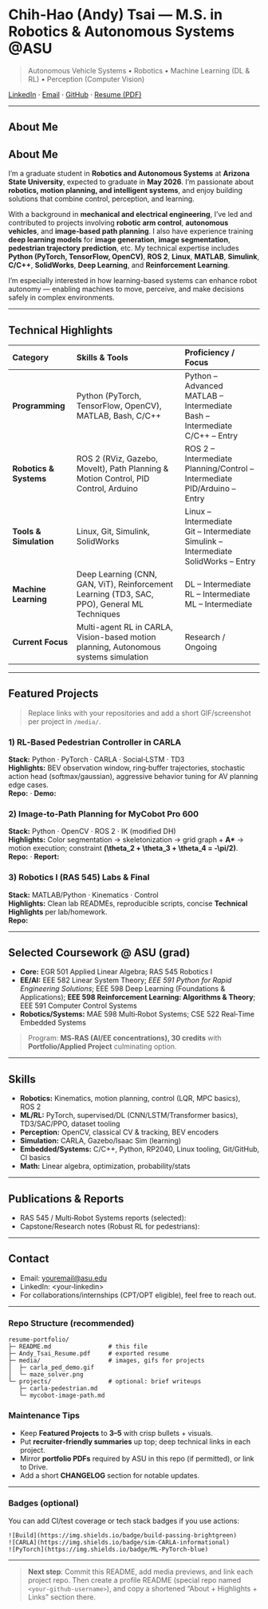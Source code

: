 # Chih-Hao (Andy) Tsai — M.S. in Robotics & Autonomous Systems @ASU

> Autonomous Vehicle Systems • Robotics • Machine Learning (DL & RL) • Perception (Computer Vision)

[LinkedIn](https://www.linkedin.com/in/chih-hao-tsai/) · [Email](ctsai67@asu.edu) · [GitHub](https://github.com/andytsai104) · [Resume (PDF)](./Resume_CT.pdf)

---

## About Me
## About Me
I’m a graduate student in **Robotics and Autonomous Systems** at **Arizona State University**, expected to graduate in **May 2026**. I’m passionate about **robotics, motion planning, and intelligent systems**, and enjoy building solutions that combine control, perception, and learning.

With a background in **mechanical and electrical engineering**, I’ve led and contributed to projects involving **robotic arm control**, **autonomous vehicles**, and **image-based path planning**. I also have experience training **deep learning models** for **image generation**, **image segmentation**, **pedestrian trajectory prediction**, etc. My technical expertise includes **Python (PyTorch, TensorFlow, OpenCV)**, **ROS 2**, **Linux**, **MATLAB**, **Simulink**, **C/C++**, **SolidWorks**, **Deep Learning**, and **Reinforcement Learning**.

I’m especially interested in how learning-based systems can enhance robot autonomy — enabling machines to move, perceive, and make decisions safely in complex environments.

---

## Technical Highlights

| Category | Skills & Tools | Proficiency / Focus |
|:----------|:---------------|:--------------------|
| **Programming** | Python (PyTorch, TensorFlow, OpenCV), MATLAB, Bash, C/C++ | Python – Advanced<br>MATLAB – Intermediate<br>Bash – Intermediate<br>C/C++ – Entry |
| **Robotics & Systems** | ROS 2 (RViz, Gazebo, MoveIt), Path Planning & Motion Control, PID Control, Arduino | ROS 2 – Intermediate<br>Planning/Control – Intermediate<br>PID/Arduino – Entry |
| **Tools & Simulation** | Linux, Git, Simulink, SolidWorks | Linux – Intermediate<br>Git – Intermediate<br>Simulink – Intermediate<br>SolidWorks – Entry |
| **Machine Learning** | Deep Learning (CNN, GAN, ViT), Reinforcement Learning (TD3, SAC, PPO), General ML Techniques | DL – Intermediate<br>RL – Intermediate<br>ML – Intermediate |
| **Current Focus** | Multi-agent RL in CARLA, Vision-based motion planning, Autonomous systems simulation | Research / Ongoing |


---

## Featured Projects
> Replace links with your repositories and add a short GIF/screenshot per project in `/media/`.

### 1) RL‑Based Pedestrian Controller in CARLA
**Stack:** Python · PyTorch · CARLA · Social‑LSTM · TD3  
**Highlights:** BEV observation window, ring‑buffer trajectories, stochastic action head (softmax/gaussian), aggressive behavior tuning for AV planning edge cases.  
**Repo:** <link-to-repo> · **Demo:** <gif-or-mp4>

### 2) Image‑to‑Path Planning for MyCobot Pro 600
**Stack:** Python · OpenCV · ROS 2 · IK (modified DH)  
**Highlights:** Color segmentation → skeletonization → grid graph + **A\*** → motion execution; constraint **\(\theta_2 + \theta_3 + \theta_4 = -\pi/2\)**.  
**Repo:** <link-to-repo> · **Report:** <pdf-link>

### 3) Robotics I (RAS 545) Labs & Final
**Stack:** MATLAB/Python · Kinematics · Control  
**Highlights:** Clean lab READMEs, reproducible scripts, concise **Technical Highlights** per lab/homework.  
**Repo:** <link-to-repo>

---

## Selected Coursework @ ASU (grad)
- **Core:** EGR 501 Applied Linear Algebra; RAS 545 Robotics I  
- **EE/AI:** EEE 582 Linear System Theory; *EEE 591 Python for Rapid Engineering Solutions*; EEE 598 Deep Learning (Foundations & Applications); **EEE 598 Reinforcement Learning: Algorithms & Theory**; EEE 591 Computer Control Systems  
- **Robotics/Systems:** MAE 598 Multi‑Robot Systems; CSE 522 Real‑Time Embedded Systems

> Program: **MS‑RAS (AI/EE concentrations), 30 credits** with **Portfolio/Applied Project** culminating option.

---

## Skills
- **Robotics:** Kinematics, motion planning, control (LQR, MPC basics), ROS 2  
- **ML/RL:** PyTorch, supervised/DL (CNN/LSTM/Transformer basics), TD3/SAC/PPO, dataset tooling  
- **Perception:** OpenCV, classical CV & tracking, BEV encoders  
- **Simulation:** CARLA, Gazebo/Isaac Sim (learning)  
- **Embedded/Systems:** C/C++, Python, RP2040, Linux tooling, Git/GitHub, CI basics  
- **Math:** Linear algebra, optimization, probability/stats

---

## Publications & Reports
- RAS 545 / Multi‑Robot Systems reports (selected): <links>  
- Capstone/Research notes (Robust RL for pedestrians): <link>

---

## Contact
- Email: youremail@asu.edu  
- LinkedIn: <your‑linkedin>  
- For collaborations/internships (CPT/OPT eligible), feel free to reach out.

---

### Repo Structure (recommended)
```
resume-portfolio/
├─ README.md                # this file
├─ Andy_Tsai_Resume.pdf     # exported resume
├─ media/                   # images, gifs for projects
│  ├─ carla_ped_demo.gif
│  └─ maze_solver.png
└─ projects/                # optional: brief writeups
   ├─ carla-pedestrian.md
   └─ mycobot-image-path.md
```

### Maintenance Tips
- Keep **Featured Projects** to **3–5** with crisp bullets + visuals.
- Put **recruiter‑friendly summaries** up top; deep technical links in each project.
- Mirror **portfolio PDFs** required by ASU in this repo (if permitted), or link to Drive.
- Add a short **CHANGELOG** section for notable updates.

---

### Badges (optional)
You can add CI/test coverage or tech stack badges if you use actions:
```
![Build](https://img.shields.io/badge/build-passing-brightgreen)
![CARLA](https://img.shields.io/badge/sim-CARLA-informational)
![PyTorch](https://img.shields.io/badge/ML-PyTorch-blue)
```

---

> **Next step**: Commit this README, add media previews, and link each project repo. Then create a profile README (special repo named `<your‑github‑username>`), and copy a shortened “About + Highlights + Links” section there.

